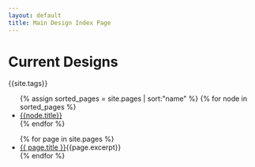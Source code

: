 ```yaml
---
layout: default
title: Main Design Index Page
---
```


# Current Designs


{{site.tags}}


<ul>
{% assign sorted_pages = site.pages | sort:"name" %}
{% for node in sorted_pages %}
  <li><a href="{{node.url}}">{{node.title}}</a></li>
{% endfor %}
</ul>

<ul>
  {% for page in site.pages %}
    <li>
      <a href="{{ page.url }}">{{ page.title }}</a>{{page.excerpt}}
    </li>
  {% endfor %}
</ul>
